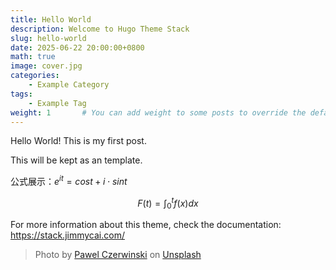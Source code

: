 ```yaml
---
title: Hello World
description: Welcome to Hugo Theme Stack
slug: hello-world
date: 2025-06-22 20:00:00+0800
math: true
image: cover.jpg
categories:
    - Example Category
tags:
    - Example Tag
weight: 1       # You can add weight to some posts to override the default sorting (date descending)
---
```


Hello World! This is my first post. 

This will be kept as an template.

公式展示：$e^{it}=cost+i \cdot sint$

$$
F(t)=\int_0^t f(x)dx
$$

For more information about this theme, check the documentation: https://stack.jimmycai.com/

> Photo by [Pawel Czerwinski](https://unsplash.com/@pawel_czerwinski) on [Unsplash](https://unsplash.com/)